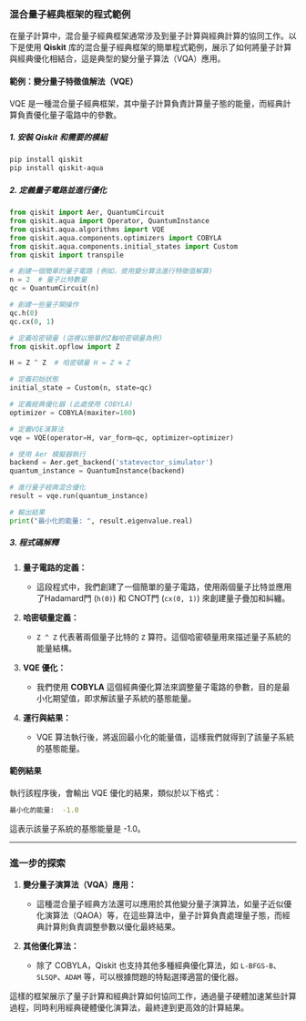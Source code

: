 ### 混合量子經典框架的程式範例

在量子計算中，混合量子經典框架通常涉及到量子計算與經典計算的協同工作。以下是使用 **Qiskit** 库的混合量子經典框架的簡單程式範例，展示了如何將量子計算與經典優化相結合，這是典型的變分量子算法（VQA）應用。

#### 範例：變分量子特徵值解法（VQE）

VQE 是一種混合量子經典框架，其中量子計算負責計算量子態的能量，而經典計算負責優化量子電路中的參數。

##### 1. 安裝 Qiskit 和需要的模組

```bash
pip install qiskit
pip install qiskit-aqua
```

##### 2. 定義量子電路並進行優化

```python
from qiskit import Aer, QuantumCircuit
from qiskit.aqua import Operator, QuantumInstance
from qiskit.aqua.algorithms import VQE
from qiskit.aqua.components.optimizers import COBYLA
from qiskit.aqua.components.initial_states import Custom
from qiskit import transpile

# 創建一個簡單的量子電路 (例如，使用變分算法進行特徵值解算)
n = 2  # 量子比特數量
qc = QuantumCircuit(n)

# 創建一些量子閘操作
qc.h(0)
qc.cx(0, 1)

# 定義哈密頓量 (這裡以簡單的Z軸哈密頓量為例)
from qiskit.opflow import Z

H = Z ^ Z  # 哈密頓量 H = Z ⊗ Z

# 定義初始狀態
initial_state = Custom(n, state=qc)

# 定義經典優化器 (此處使用 COBYLA)
optimizer = COBYLA(maxiter=100)

# 定義VQE演算法
vqe = VQE(operator=H, var_form=qc, optimizer=optimizer)

# 使用 Aer 模擬器執行
backend = Aer.get_backend('statevector_simulator')
quantum_instance = QuantumInstance(backend)

# 進行量子經典混合優化
result = vqe.run(quantum_instance)

# 輸出結果
print("最小化的能量: ", result.eigenvalue.real)
```

##### 3. 程式碼解釋

1. **量子電路的定義：**
   - 這段程式中，我們創建了一個簡單的量子電路，使用兩個量子比特並應用了Hadamard門 (`h(0)`) 和 CNOT門 (`cx(0, 1)`) 來創建量子疊加和糾纏。

2. **哈密頓量定義：**
   - `Z ^ Z` 代表著兩個量子比特的 `Z` 算符。這個哈密頓量用來描述量子系統的能量結構。

3. **VQE 優化：**
   - 我們使用 **COBYLA** 這個經典優化算法來調整量子電路的參數，目的是最小化期望值，即求解該量子系統的基態能量。

4. **運行與結果：**
   - VQE 算法執行後，將返回最小化的能量值，這樣我們就得到了該量子系統的基態能量。

#### 範例結果

執行該程序後，會輸出 VQE 優化的結果，類似於以下格式：

```bash
最小化的能量:  -1.0
```

這表示該量子系統的基態能量是 -1.0。

---

### 進一步的探索

1. **變分量子演算法（VQA）應用：**
   - 這種混合量子經典方法還可以應用於其他變分量子演算法，如量子近似優化演算法（QAOA）等，在這些算法中，量子計算負責處理量子態，而經典計算則負責調整參數以優化最終結果。

2. **其他優化算法：**
   - 除了 COBYLA，Qiskit 也支持其他多種經典優化算法，如 `L-BFGS-B`、`SLSQP`、`ADAM` 等，可以根據問題的特點選擇適當的優化器。

這樣的框架展示了量子計算和經典計算如何協同工作，通過量子硬體加速某些計算過程，同時利用經典硬體優化演算法，最終達到更高效的計算結果。